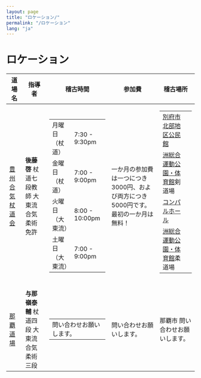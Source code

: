 ```yaml
---
layout: page
title: "ロケーション/"
permalink: "/ロケーション"
lang: "ja"
---
```


<h1 class="entry-title">ロケーション</h1>
<table class="c-location-table">
   <thead>
      <tr>
         <th>道場名</th>
         <th>指導者</th>
         <th>稽古時間</th>
         <th>参加費</th>
         <th>稽古場所</th>
      </tr>
   </thead>
   <tbody>
      <tr>
         <td><a href="#contactUs">豊州合気杖道会</a></td>
         <td><strong>後藤啓</strong>
            杖道七段教師
            大東流合気柔術免許
         </td>
         <td>
            <table class=" alignleft">
               <tbody>
                  <tr>
                     <td>月曜日（杖道）</td>
                     <td>7:30 - 9:30pm</td>
                  </tr>
                  <tr>
                     <td>金曜日（杖道）</td>
                     <td>7:00 - 9:00pm</td>
                  </tr>
                  <tr>
                     <td>火曜日（大東流）</td>
                     <td>8:00 - 10:00pm</td>
                  </tr>
                  <tr>
                     <td>土曜日（大東流）</td>
                     <td>7:00 - 9:00pm</td>
                  </tr>
               </tbody>
            </table>
         </td>
         <td>一か月の参加費は一つにつき3000円、および両方につき5000円です。最初の一か月は無料！</td>
         <td>
            <table>
               <tbody>
                  <tr>
                     <td><a href="http://www.city.beppu.oita.jp/06sisetu/annai/05kouminkan/05-02hokubu.html">別府市北部地区公民館</a></td>
                     <td></td>
                  </tr>
                  <tr>
                     <td><a href="http://www.oita-oosukouen.com/">洲総合運動公園・体育館</a>剣道場</td>
                     <td></td>
                  </tr>
                  <tr>
                     <td><a href="http://www.compalhall.jp/">コンパルホール</a></td>
                     <td></td>
                  </tr>
                  <tr>
                     <td><a href="http://www.oita-oosukouen.com/">洲総合運動公園・体育館</a>柔道場</td>
                     <td></td>
                  </tr>
               </tbody>
            </table>
            &nbsp;
            <div></div>
         </td>
      </tr>
      <tr>
         <td><a href="#contactUs">那覇道場</a></td>
         <td><b>与那嶺泰輔</b>
            杖道四段
            大東流合気柔術三段
         </td>
         <td>
            <table>
               <tbody>
                  <tr>
                     <td>問い合わせお願いします。</td>
                  </tr>
               </tbody>
            </table>
         </td>
         <td>問い合わせお願いします。</td>
         <td>那覇市
            問い合わせお願いします。
         </td>
      </tr>
   </tbody>
</table>
